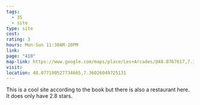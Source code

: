 ```yaml
---
tags:
  - 3S
  - site
type: site
cost: 
rating: 3
hours: Mon-Sun 11:30AM-10PM
link: 
page: "410"
map-link: https://www.google.com/maps/place/Les+Arcades/@48.0767617,7.359471,18.25z/data=!4m6!3m5!1s0x479165e6a1975c29:0x2458c07ccae1c83b!8m2!3d48.0769435!4d7.3601779!16s%2Fg%2F11btmb0z4j?entry=ttu&g_ep=EgoyMDI0MDkyNS4wIKXMDSoASAFQAw%3D%3D
visit: 
location: 48.077100527734665,7.36026049725131
---
```

This is a cool site according to the book but there is also a restaurant here. It does only have 2.8 stars.